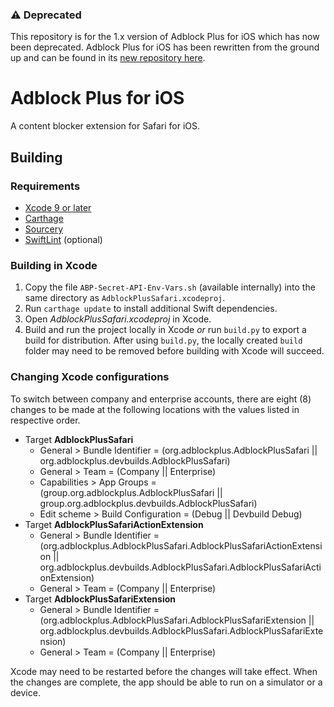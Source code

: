 ### ⚠️ Deprecated

This repository is for the 1.x version of Adblock Plus for iOS which has now been deprecated.
Adblock Plus for iOS has been rewritten from the ground up and can be found in its [new repository here](https://gitlab.com/eyeo/adblockplus/adblock-plus-for-safari).


Adblock Plus for iOS
====================

A content blocker extension for Safari for iOS.

Building
--------

### Requirements

- [Xcode 9 or later](https://developer.apple.com/xcode/)
- [Carthage](https://github.com/Carthage/Carthage)
- [Sourcery](https://github.com/krzysztofzablocki/Sourcery)
- [SwiftLint](https://github.com/realm/SwiftLint/) (optional)

### Building in Xcode

1. Copy the file `ABP-Secret-API-Env-Vars.sh` (available internally) into the same directory as `AdblockPlusSafari.xcodeproj`.
2. Run `carthage update` to install additional Swift dependencies.
3. Open _AdblockPlusSafari.xcodeproj_ in Xcode.
4. Build and run the project locally in Xcode _or_ run `build.py` to export a build for distribution. After using `build.py`, the locally created `build` folder may need to be removed before building with Xcode will succeed.

### Changing Xcode configurations

To switch between company and enterprise accounts, there are eight (8) changes to be made at the
following locations with the values listed in respective order.

* Target **AdblockPlusSafari**
    - General > Bundle Identifier = (org.adblockplus.AdblockPlusSafari ||
org.adblockplus.devbuilds.AdblockPlusSafari)
    - General > Team = (Company || Enterprise)
    - Capabilities > App Groups = (group.org.adblockplus.AdblockPlusSafari ||
group.org.adblockplus.devbuilds.AdblockPlusSafari)
    - Edit scheme > Build Configuration = (Debug || Devbuild Debug)
* Target **AdblockPlusSafariActionExtension**
    - General > Bundle Identifier =
    (org.adblockplus.AdblockPlusSafari.AdblockPlusSafariActionExtension ||
    org.adblockplus.devbuilds.AdblockPlusSafari.AdblockPlusSafariActionExtension)
    - General > Team = (Company || Enterprise)
* Target **AdblockPlusSafariExtension**
    - General > Bundle Identifier = (org.adblockplus.AdblockPlusSafari.AdblockPlusSafariExtension
    || org.adblockplus.devbuilds.AdblockPlusSafari.AdblockPlusSafariExtension)
    - General > Team = (Company || Enterprise)

Xcode may need to be restarted before the changes will take effect. When the changes are
complete, the app should be able to run on a simulator or a device.
